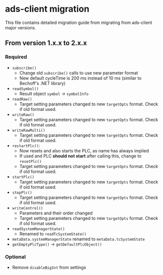 # ads-client migration

This file contains detailed migration guide from migrating from ads-client major versions.

## From version 1.x.x to 2.x.x

### Required
* `subscribe()`
  * Change old `subscribe()` calls to use new parameter format
  * New default cycleTime is 200 ms instead of 10 ms (similar to Bechoff's .NET library)
* `readSymbol()`
  * Result object `symbol` -> `symbolInfo`
* `readRaw()`
  * Target setting parameters changed to new `targetOpts` format. Check if old format used.
* `writeRaw()`
  * Target setting parameters changed to new `targetOpts` format. Check if old format used.
* `writeRawMulti()`
  * Target setting parameters changed to new `targetOpts` format. Check if old format used.
* `restartPlc()`: 
  * Now resets and also starts the PLC, as name has always implied
  * If used and PLC **should not start** after calling this, change to `resetPlc()` 
  * Target setting parameters changed to new `targetOpts` format. Check if old format used.
* `startPlc()`
  * Target setting parameters changed to new `targetOpts` format. Check if old format used.
* `stopPlc()`
  * Target setting parameters changed to new `targetOpts` format. Check if old format used.
* `writeControl()`
  * Parameters and their order changed
  * Target setting parameters changed to new `targetOpts` format. Check if old format used.
* `readSystemManagerState()`
  * Renamed to `readTcSystemState()`
* `metaData.systemManagerState` renamed to `metaData.tcSystemState`
* `getEmptyPlcType()` -> `getDefaultPlcObject()`
### Optional  
* Remove `disableBigInt` from settings 

